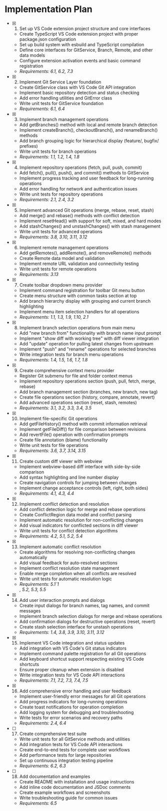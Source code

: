 # Implementation Plan

- [x] 1. Set up VS Code extension project structure and core interfaces
  - Create TypeScript VS Code extension project with proper package.json configuration
  - Set up build system with esbuild and TypeScript compilation
  - Define core interfaces for GitService, Branch, Remote, and other data models
  - Configure extension activation events and basic command registration
  - _Requirements: 6.1, 6.2, 7.3_

- [x] 2. Implement Git Service Layer foundation
  - Create GitService class with VS Code Git API integration
  - Implement basic repository detection and status checking
  - Add error handling utilities and GitError class
  - Write unit tests for GitService foundation
  - _Requirements: 6.1, 6.4_

- [x] 3. Implement branch management operations
  - Add getBranches() method with local and remote branch detection
  - Implement createBranch(), checkoutBranch(), and renameBranch() methods
  - Add branch grouping logic for hierarchical display (feature/, bugfix/ prefixes)
  - Write unit tests for branch operations
  - _Requirements: 1.1, 1.2, 1.4, 1.8_

- [x] 4. Implement repository operations (fetch, pull, push, commit)
  - Add fetch(), pull(), push(), and commit() methods to GitService
  - Implement progress tracking and user feedback for long-running operations
  - Add error handling for network and authentication issues
  - Write unit tests for repository operations
  - _Requirements: 2.1, 2.4, 3.2_

- [x] 5. Implement advanced Git operations (merge, rebase, reset, stash)
  - Add merge() and rebase() methods with conflict detection
  - Implement resetHead() with support for soft, mixed, and hard modes
  - Add stashChanges() and unstashChanges() with stash management
  - Write unit tests for advanced operations
  - _Requirements: 3.8, 3.10, 3.11, 3.12_

- [x] 6. Implement remote management operations
  - Add getRemotes(), addRemote(), and removeRemote() methods
  - Create Remote data model and validation
  - Implement remote URL validation and connectivity testing
  - Write unit tests for remote operations
  - _Requirements: 3.13_

- [x] 7. Create toolbar dropdown menu provider
  - Implement command registration for toolbar Git menu button
  - Create menu structure with common tasks section at top
  - Add branch hierarchy display with grouping and current branch highlighting
  - Implement menu item selection handlers for all operations
  - _Requirements: 1.1, 1.3, 1.9, 1.10, 2.1_

- [x] 8. Implement branch selection operations from main menu
  - Add "new branch from" functionality with branch name input prompt
  - Implement "show diff with working tree" with diff viewer integration
  - Add "update" operation for pulling latest changes from upstream
  - Implement "push" and "rename" operations for selected branches
  - Write integration tests for branch menu operations
  - _Requirements: 1.4, 1.5, 1.6, 1.7, 1.8_

- [x] 9. Create comprehensive context menu provider
  - Register Git submenu for file and folder context menus
  - Implement repository operations section (push, pull, fetch, merge, rebase)
  - Add branch management section (branches, new branch, new tag)
  - Create file operations section (history, compare, annotate, revert)
  - Add advanced operations section (reset, stash, remotes)
  - _Requirements: 3.1, 3.2, 3.3, 3.4, 3.5_

- [x] 10. Implement file-specific Git operations
  - Add getFileHistory() method with commit information retrieval
  - Implement getFileDiff() for file comparison between revisions
  - Add revertFile() operation with confirmation prompts
  - Create file annotation (blame) functionality
  - Write unit tests for file operations
  - _Requirements: 3.6, 3.7, 3.14, 3.15_

- [x] 11. Create custom diff viewer with webview
  - Implement webview-based diff interface with side-by-side comparison
  - Add syntax highlighting and line number display
  - Create navigation controls for jumping between changes
  - Implement change acceptance controls (left, right, both sides)
  - _Requirements: 4.1, 4.3, 4.4_

- [x] 12. Implement conflict detection and resolution
  - Add conflict detection logic for merge and rebase operations
  - Create ConflictRegion data model and conflict parsing
  - Implement automatic resolution for non-conflicting changes
  - Add visual indicators for conflicted sections in diff viewer
  - Write unit tests for conflict detection algorithms
  - _Requirements: 4.2, 5.1, 5.2, 5.4_

- [x] 13. Implement automatic conflict resolution
  - Create algorithms for resolving non-conflicting changes automatically
  - Add visual feedback for auto-resolved sections
  - Implement conflict resolution state management
  - Enable merge completion when all conflicts are resolved
  - Write unit tests for automatic resolution logic
  - _Requirements: 5.1`1    
  , 5.2, 5.3, 5.5_

- [x] 14. Add user interaction prompts and dialogs
  - Create input dialogs for branch names, tag names, and commit messages
  - Implement branch selection dialogs for merge and rebase operations
  - Add confirmation dialogs for destructive operations (reset, revert)
  - Create stash selection interface for unstash operations
  - _Requirements: 1.4, 3.8, 3.9, 3.10, 3.11, 3.12_

- [x] 15. Implement VS Code integration and status updates
  - Add integration with VS Code's Git status indicators
  - Implement command palette registration for all Git operations
  - Add keyboard shortcut support respecting existing VS Code shortcuts
  - Ensure proper cleanup when extension is disabled
  - Write integration tests for VS Code API interactions
  - _Requirements: 7.1, 7.2, 7.3, 7.4, 7.5_

- [x] 16. Add comprehensive error handling and user feedback
  - Implement user-friendly error messages for all Git operations
  - Add progress indicators for long-running operations
  - Create toast notifications for operation completion
  - Add logging system for debugging and troubleshooting
  - Write tests for error scenarios and recovery paths
  - _Requirements: 2.4, 6.4_

- [ ] 17. Create comprehensive test suite
  - Write unit tests for all GitService methods and utilities
  - Add integration tests for VS Code API interactions
  - Create end-to-end tests for complete user workflows
  - Add performance tests for large repositories
  - Set up continuous integration testing pipeline
  - _Requirements: 6.2, 6.3_

- [ ] 18. Add documentation and examples
  - Create README with installation and usage instructions
  - Add inline code documentation and JSDoc comments
  - Create example workflows and screenshots
  - Write troubleshooting guide for common issues
  - _Requirements: 6.5_